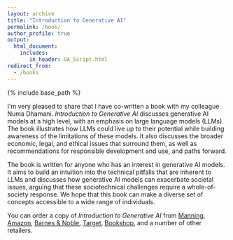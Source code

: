 ```yaml
---
layout: archive
title: "Introduction to Generative AI"
permalink: /book/
author_profile: true
output: 
  html_document:
    includes:
       in_header: GA_Script.html
redirect_from:
  - /books
---
```


{% include base_path %}

I'm very pleased to share that I have co-written a book with my colleague Numa Dhamani. _Introduction to Generative AI_ discusses generative AI models at a high level, with an emphasis on large language models (LLMs). The book illustrates how LLMs could live up to their potential while building awareness of the limitations of these models. It also discusses the broader economic, legal, and ethical issues that surround them, as well as recommendations for responsible development and use, and paths forward.

The book is written for anyone who has an interest in generative AI models. It aims to build an intuition into the technical pitfalls that are inherent to LLMs and discusses how generative AI models can exacerbate societal issues, arguing that these sociotechnical challenges require a whole-of-society response. We hope that this book can make a diverse set of concepts accessible to a wide range of individuals.

You can order a copy of _Introduction to Generative AI_  from [Manning](https://shortener.manning.com/qrQz), [Amazon](https://www.amazon.com/dp/1633437191), [Barnes & Noble](https://www.barnesandnoble.com/w/introduction-to-generative-ai-numa-dhamani/1144152645), [Target](https://www.target.com/p/introduction-to-generative-ai-by-numa-dhamani-maggie-engler-paperback/-/A-90785352), [Bookshop](https://bookshop.org/p/books/introduction-to-generative-ai-an-ethical-societal-and-legal-overview-numa-dhamani/20677247), and a number of other retailers.
